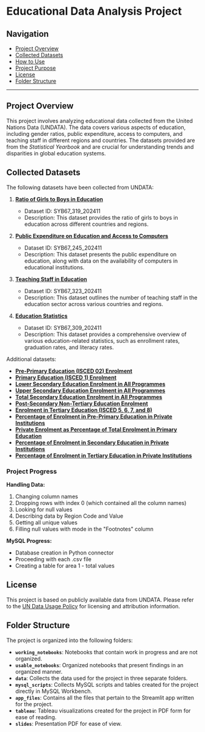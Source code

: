 # Educational Data Analysis Project

## Navigation

- [Project Overview](#project-overview)
- [Collected Datasets](#collected-datasets)
- [How to Use](#how-to-use)
- [Project Purpose](#project-purpose)
- [License](#license)
- [Folder Structure](#folder-structure)

---

## Project Overview

This project involves analyzing educational data collected from the United Nations Data (UNDATA). The data covers various aspects of education, including gender ratios, public expenditure, access to computers, and teaching staff in different regions and countries. The datasets provided are from the *Statistical Yearbook* and are crucial for understanding trends and disparities in global education systems.

## Collected Datasets

The following datasets have been collected from UNDATA:

1. **[Ratio of Girls to Boys in Education](https://data.un.org/_Docs/SYB/CSV/SYB67_319_202411_Ratio%20of%20girls%20to%20boys%20in%20education.csv)**
   - Dataset ID: SYB67_319_202411
   - Description: This dataset provides the ratio of girls to boys in education across different countries and regions.

2. **[Public Expenditure on Education and Access to Computers](https://data.un.org/_Docs/SYB/CSV/SYB67_245_202411_Public%20expenditure%20on%20education%20and%20access%20to%20computers.csv)**
   - Dataset ID: SYB67_245_202411
   - Description: This dataset presents the public expenditure on education, along with data on the availability of computers in educational institutions.

3. **[Teaching Staff in Education](https://data.un.org/_Docs/SYB/CSV/SYB67_323_202411_Teaching%20Staff%20in%20education.csv)**
   - Dataset ID: SYB67_323_202411
   - Description: This dataset outlines the number of teaching staff in the education sector across various countries and regions.

4. **[Education Statistics](https://data.un.org/_Docs/SYB/CSV/SYB67_309_202411_Education.csv)**
   - Dataset ID: SYB67_309_202411
   - Description: This dataset provides a comprehensive overview of various education-related statistics, such as enrollment rates, graduation rates, and literacy rates.

Additional datasets:

- **[Pre-Primary Education (ISCED 02) Enrolment](https://data.un.org/Data.aspx?d=UNESCO&f=series%3aE_0)**
- **[Primary Education (ISCED 1) Enrolment](https://data.un.org/Data.aspx?d=UNESCO&f=series%3aE_1)**
- **[Lower Secondary Education Enrolment in All Programmes](https://data.un.org/Data.aspx?d=UNESCO&f=series%3aE_2)**
- **[Upper Secondary Education Enrolment in All Programmes](https://data.un.org/Data.aspx?d=UNESCO&f=series%3aE_3)**
- **[Total Secondary Education Enrolment in All Programmes](https://data.un.org/Data.aspx?d=UNESCO&f=series%3aE_23)**
- **[Post-Secondary Non-Tertiary Education Enrolment](https://data.un.org/Data.aspx?d=UNESCO&f=series%3aE_4)**
- **[Enrolment in Tertiary Education (ISCED 5, 6, 7, and 8)](https://data.un.org/Data.aspx?d=UNESCO&f=series%3aE_56)**
- **[Percentage of Enrolment in Pre-Primary Education in Private Institutions](https://data.un.org/Data.aspx?d=UNESCO&f=series%3aPRP_0)**
- **[Private Enrolment as Percentage of Total Enrolment in Primary Education](https://data.un.org/Data.aspx?d=UNESCO&f=series%3aPRP_1)**
- **[Percentage of Enrolment in Secondary Education in Private Institutions](https://data.un.org/Data.aspx?d=UNESCO&f=series%3aPRP_23)**
- **[Percentage of Enrolment in Tertiary Education in Private Institutions](https://data.un.org/Data.aspx?d=UNESCO&f=series%3aPRP_56)**

### Project Progress
**Handling Data:**
1. Changing column names
2. Dropping rows with index 0 (which contained all the column names)
3. Looking for null values
4. Describing data by Region Code and Value
5. Getting all unique values
6. Filling null values with mode in the "Footnotes" column

**MySQL Progress:**
- Database creation in Python connector
- Proceeding with each .csv file
- Creating a table for area 1 - total values

## License

This project is based on publicly available data from UNDATA. Please refer to the [UN Data Usage Policy](https://data.un.org/Usage.aspx) for licensing and attribution information.

## Folder Structure

The project is organized into the following folders:

- **`working_notebooks`**: Notebooks that contain work in progress and are not organized.
- **`usable_notebooks`**: Organized notebooks that present findings in an organized manner.
- **`data`**: Collects the data used for the project in three separate folders.
- **`mysql_scripts`**: Collects MySQL scripts and tables created for the project directly in MySQL Workbench.
- **`app_files`**: Contains all the files that pertain to the Streamlit app written for the project.
- **`tableau`**: Tableau visualizations created for the project in PDF form for ease of reading.
- **`slides`**: Presentation PDF for ease of view.

